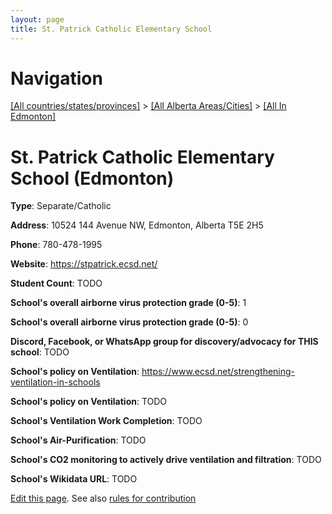 ```yaml
---
layout: page
title: St. Patrick Catholic Elementary School
---
```

# Navigation

[[All countries/states/provinces]](../../..) > [[All Alberta Areas/Cities]](../..) > [[All In Edmonton]](..)

# St. Patrick Catholic Elementary School (Edmonton)

**Type**: Separate/Catholic

**Address**: 10524 144 Avenue NW, Edmonton, Alberta T5E 2H5

**Phone**: 780-478-1995

**Website**: <https://stpatrick.ecsd.net/>

**Student Count**: TODO

**School's overall airborne virus protection grade (0-5)**: 1

**School's overall airborne virus protection grade (0-5)**: 0

**Discord, Facebook, or WhatsApp group for discovery/advocacy for THIS school**: TODO

**School's policy on Ventilation**: <https://www.ecsd.net/strengthening-ventilation-in-schools>

**School's policy on Ventilation**: TODO

**School's Ventilation Work Completion**: TODO

**School's Air-Purification**: TODO

**School's CO2 monitoring to actively drive ventilation and filtration**: TODO

**School's Wikidata URL**: TODO


[Edit this page](https://github.com/ventilate-schools/AB/edit/main/./Edmonton/St._Patrick_Catholic_Elementary_School.md). See also [rules for contribution](../../../contribution-rules/)